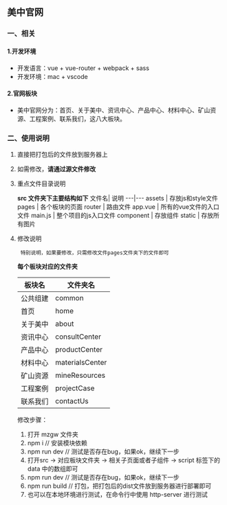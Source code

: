 ## 美中官网

### 一、相关

#### 1.开发环境

- 开发语言：vue + vue-router + webpack + sass
- 开发环境：mac + vscode

#### 2.官网板块

- 美中官网分为：首页、关于美中、资讯中心、产品中心、材料中心、矿山资源、工程案例、联系我们，这八大板块。

### 二、使用说明

1. 直接把打包后的文件放到服务器上
2. 如需修改，**请通过源文件修改**
3. 重点文件目录说明

    **src 文件夹下主要结构如下**
    文件名| 说明
    ---|---
    assets | 存放js和style文件
    pages | 各个板块的页面
    router | 路由文件
    app.vue | 所有的vue文件的入口文件
    main.js | 整个项目的js入口文件
    component | 存放组件
    static | 存放所有图片

4. 修改说明

        特别说明，如果要修改，只需修改文件pages文件夹下的文件即可

      **每个板块对应的文件夹**

      板块名 | 文件夹名
      ---|---
      公共组建 | common
      首页 | home
      关于美中 | about
      资讯中心 | consultCenter
      产品中心 | productCenter
      材料中心 | materialsCenter
      矿山资源 | mineResources
      工程案例 | projectCase
      联系我们 | contactUs

    修改步骤：

    1. 打开 mzgw 文件夹
    2. npm i // 安装模块依赖
    3. npm run dev // 测试是否存在bug，如果ok，继续下一步
    4. 打开src -> 对应板块文件夹 -> 相关子页面或者子组件 -> script 标签下的 data 中的数组即可
    5. npm run dev // 测试是否存在bug，如果ok，继续下一步
    6. npm run build // 打包，把打包后的dist文件放到服务器进行部署即可
    7. 也可以在本地环境进行测试，在命令行中使用 http-server 进行测试
